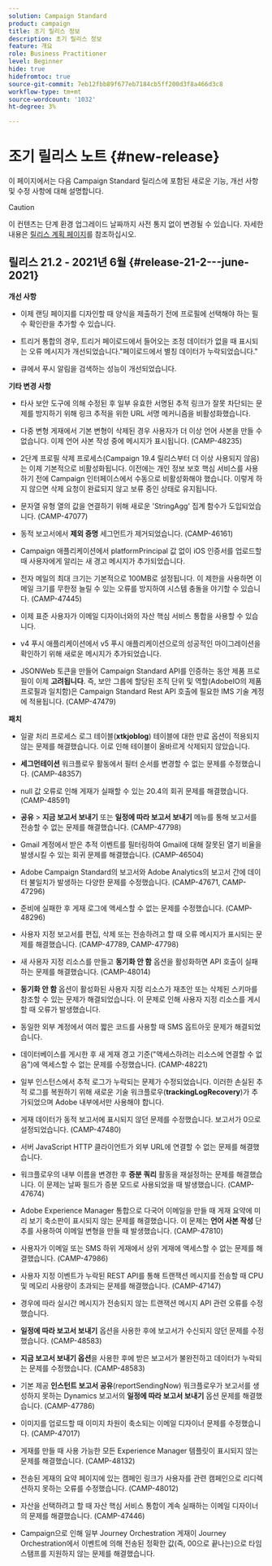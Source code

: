 ```yaml
---
solution: Campaign Standard
product: campaign
title: 초기 릴리스 정보
description: 초기 릴리스 정보
feature: 개요
role: Business Practitioner
level: Beginner
hide: true
hidefromtoc: true
source-git-commit: 7eb12fbb89f677eb7184cb5ff200d3f8a466d3c8
workflow-type: tm+mt
source-wordcount: '1032'
ht-degree: 3%

---
```


# 조기 릴리스 노트 {#new-release}

이 페이지에서는 다음 Campaign Standard 릴리스에 포함된 새로운 기능, 개선 사항 및 수정 사항에 대해 설명합니다.

>[!CAUTION]
>
> 이 컨텐츠는 단계 환경 업그레이드 날짜까지 사전 통지 없이 변경될 수 있습니다. 자세한 내용은 [릴리스 계획 페이지](../../rn/using/release-planning.md)를 참조하십시오.


## 릴리스 21.2 - 2021년 6월 {#release-21-2---june-2021}

**개선 사항**

* 이제 랜딩 페이지를 디자인할 때 양식을 제출하기 전에 프로필에 선택해야 하는 필수 확인란을 추가할 수 있습니다.

* 트리거 통합의 경우, 트리거 페이로드에서 들어오는 조정 데이터가 없을 때 표시되는 오류 메시지가 개선되었습니다.&quot;페이로드에서 별칭 데이터가 누락되었습니다.&quot;

* 큐에서 푸시 알림을 검색하는 성능이 개선되었습니다.

**기타 변경 사항**

* 타사 보안 도구에 의해 수정된 후 일부 유효한 서명된 추적 링크가 잘못 차단되는 문제를 방지하기 위해 링크 추적을 위한 URL 서명 메커니즘을 비활성화했습니다.

* 다중 변형 게재에서 기본 변형이 삭제된 경우 사용자가 더 이상 언어 사본을 만들 수 없습니다. 이제 언어 사본 작성 중에 메시지가 표시됩니다. (CAMP-48235)

* 2단계 프로필 삭제 프로세스(Campaign 19.4 릴리스부터 더 이상 사용되지 않음)는 이제 기본적으로 비활성화됩니다. 이전에는 개인 정보 보호 핵심 서비스를 사용하기 전에 Campaign 인터페이스에서 수동으로 비활성화해야 했습니다. 이렇게 하지 않으면 삭제 요청이 완료되지 않고 보류 중인 상태로 유지됩니다.

* 문자열 유형 열의 값을 연결하기 위해 새로운 &#39;StringAgg&#39; 집계 함수가 도입되었습니다. (CAMP-47077)

* 동적 보고서에서 **제외 증명** 세그먼트가 제거되었습니다. (CAMP-46161)

* Campaign 애플리케이션에서 platformPrincipal 값 없이 iOS 인증서를 업로드할 때 사용자에게 알리는 새 경고 메시지가 추가되었습니다.

* 전자 메일의 최대 크기는 기본적으로 100MB로 설정됩니다. 이 제한을 사용하면 이메일 크기를 무한정 늘릴 수 있는 오류를 방지하여 시스템 충돌을 야기할 수 있습니다. (CAMP-47445)

* 이제 표준 사용자가 이메일 디자이너와의 자산 핵심 서비스 통합을 사용할 수 있습니다.

* v4 푸시 애플리케이션에서 v5 푸시 애플리케이션으로의 성공적인 마이그레이션을 확인하기 위해 새로운 메시지가 추가되었습니다.

* JSONWeb 토큰을 만들어 Campaign Standard API를 인증하는 동안 제품 프로필이 이제 **고려됩니다**. 즉, 보안 그룹에 할당된 조직 단위 및 역할(AdobeIO의 제품 프로필과 일치함)은 Campaign Standard Rest API 호출에 필요한 IMS 기술 계정에 적용됩니다. (CAMP-47479)


**패치**

* 일괄 처리 프로세스 로그 테이블(**xtkjoblog**) 테이블에 대한 만료 옵션이 적용되지 않는 문제를 해결했습니다. 이로 인해 테이블이 올바르게 삭제되지 않았습니다.

* **세그먼테이션** 워크플로우 활동에서 필터 순서를 변경할 수 없는 문제를 수정했습니다. (CAMP-48357)

* null 값 오류로 인해 게재가 실패할 수 있는 20.4의 회귀 문제를 해결했습니다. (CAMP-48591)

* **공유** > **지금 보고서 보내기** 또는 **일정에 따라 보고서 보내기** 메뉴를 통해 보고서를 전송할 수 없는 문제를 해결했습니다. (CAMP-47798)

* Gmail 계정에서 받은 추적 이벤트를 필터링하여 Gmail에 대해 잘못된 열기 비율을 발생시킬 수 있는 회귀 문제를 해결했습니다. (CAMP-46504)

* Adobe Campaign Standard의 보고서와 Adobe Analytics의 보고서 간에 데이터 불일치가 발생하는 다양한 문제를 수정했습니다. (CAMP-47671, CAMP-47296)

* 준비에 실패한 후 게재 로그에 액세스할 수 없는 문제를 수정했습니다. (CAMP-48296)

* 사용자 지정 보고서를 편집, 삭제 또는 전송하려고 할 때 오류 메시지가 표시되는 문제를 해결했습니다. (CAMP-47789, CAMP-47798)

* 새 사용자 지정 리소스를 만들고 **동기화 안 함** 옵션을 활성화하면 API 호출이 실패하는 문제를 해결했습니다. (CAMP-48014)

* **동기화 안 함** 옵션이 활성화된 사용자 지정 리소스가 재초안 또는 삭제된 스키마를 참조할 수 있는 문제가 해결되었습니다. 이 문제로 인해 사용자 지정 리소스를 게시할 때 오류가 발생했습니다.

* 동일한 외부 계정에서 여러 짧은 코드를 사용할 때 SMS 옵트아웃 문제가 해결되었습니다.

* 데이터베이스를 게시한 후 새 게재 경고 기준(&quot;액세스하려는 리소스에 연결할 수 없음&quot;)에 액세스할 수 없는 문제를 수정했습니다. (CAMP-48221)

* 일부 인스턴스에서 추적 로그가 누락되는 문제가 수정되었습니다. 이러한 손실된 추적 로그를 복원하기 위해 새로운 기술 워크플로우(**trackingLogRecovery**)가 추가되었으며 Adobe 내부에서만 사용해야 합니다.

* 게재 데이터가 동적 보고서에 표시되지 않던 문제를 수정했습니다. 보고서가 0으로 설정되었습니다. (CAMP-47480)

* 서버 JavaScript HTTP 클라이언트가 외부 URL에 연결할 수 없는 문제를 해결했습니다.

* 워크플로우의 내부 이름을 변경한 후 **증분 쿼리** 활동을 재설정하는 문제를 해결했습니다. 이 문제는 날짜 필드가 증분 모드로 사용되었을 때 발생했습니다. (CAMP-47674)

* Adobe Experience Manager 통합으로 다국어 이메일을 만들 때 게재 요약에 미리 보기 축소판이 표시되지 않는 문제를 해결했습니다. 이 문제는 **언어 사본 작성** 단추를 사용하여 이메일 변형을 만들 때 발생했습니다. (CAMP-47810)

* 사용자가 이메일 또는 SMS 하위 게재에서 상위 게재에 액세스할 수 없는 문제를 해결했습니다. (CAMP-47986)

* 사용자 지정 이벤트가 누락된 REST API를 통해 트랜잭션 메시지를 전송할 때 CPU 및 메모리 사용량이 초과되는 문제를 해결했습니다. (CAMP-47147)

* 경우에 따라 실시간 메시지가 전송되지 않는 트랜잭션 메시지 API 관련 오류를 수정했습니다.

* **일정에 따라 보고서 보내기** 옵션을 사용한 후에 보고서가 수신되지 않던 문제를 수정했습니다. (CAMP-48583)

* **지금 보고서 보내기 옵션**&#x200B;을 사용한 후에 받은 보고서가 불완전하고 데이터가 누락되는 문제를 수정했습니다. (CAMP-48583)

* 기본 제공 **인스턴트 보고서 공유**(reportSendingNow) 워크플로우가 보고서를 생성하지 못하는 Dynamics 보고서의 **일정에 따라 보고서 보내기** 옵션 문제를 해결했습니다. (CAMP-47786)

* 이미지를 업로드할 때 이미지 차원이 축소되는 이메일 디자이너 문제를 수정했습니다. (CAMP-47017)

* 게재를 만들 때 사용 가능한 모든 Experience Manager 템플릿이 표시되지 않는 문제를 해결했습니다. (CAMP-48132)

* 전송된 게재의 요약 페이지에 있는 캠페인 링크가 사용자를 관련 캠페인으로 리디렉션하지 못하는 오류를 수정했습니다. (CAMP-48012)

* 자산을 선택하려고 할 때 자산 핵심 서비스 통합이 계속 실패하는 이메일 디자이너의 문제를 해결했습니다. (CAMP-47446)

* Campaign으로 인해 일부 Journey Orchestration 게재이 Journey Orchestration에서 이벤트에 의해 전송된 정확한 값(즉, 00으로 끝나는)으로 타임스탬프를 지원하지 않는 문제를 해결했습니다.
